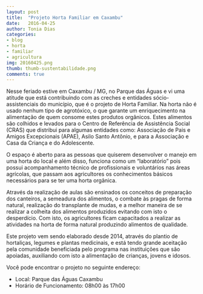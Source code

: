 ```yaml
---
layout: post
title:  "Projeto Horta Familiar em Caxambu"
date:   2016-04-25
author: Tonia Dias
categories: 
- blog
- horta
- familiar
- agricultura
img: 20160425.png
thumb: thumb-sustentabilidade.png
comments: true
---
```


Nesse feriado estive em Caxambu / MG, no Parque das Águas e vi uma atitude que está contribuindo com as creches e entidades sócio-assistenciais do município, que é o projeto de Horta Familiar. Na horta não é usado nenhum tipo de agrotóxico, o que garante um enriquecimento na alimentação de quem consome estes produtos orgânicos. Estes alimentos são colhidos e levados para o Centro de Referência de Assistência Social (CRAS) que distribui para algumas entidades como: Associação de Pais e Amigos Excepcionais (APAE), Asilo Santo Antônio, e para a Associação e Casa da Criança e do Adolescente.<!--more-->

O espaço é aberto para as pessoas que quiserem desenvolver o manejo em uma horta do local e além disso, funciona como um “laboratório” pois possui acompanhamento técnico de profissionais e voluntários nas áreas agrícolas, que passam aos agricultores os conhecimentos básicos necessários para se ter uma horta orgânica. 

Através da realização de aulas são ensinados os conceitos de preparação dos canteiros, a semeadura dos alimentos, o combate às pragas de forma natural, realização do transplante de mudas, e a melhor maneira de se realizar a colheita dos alimentos produzidos evitando com isto o desperdício. Com isto, os agricultores ficam capacitados a realizar as atividades na horta de forma natural produzindo alimentos de qualidade.

Este projeto vem sendo elaborado desde 2014, através do plantio de hortaliças, legumes e plantas medicinais, e está tendo grande aceitação pela comunidade beneficiada pelo programa nas instituições que são apoiadas, auxiliando com isto a alimentação de crianças, jovens e idosos. 

Você pode encontrar o projeto no seguinte endereço:
+ Local: Parque das Águas Caxambu
+ Horário de Funcionamento: 08h00 às 17h00